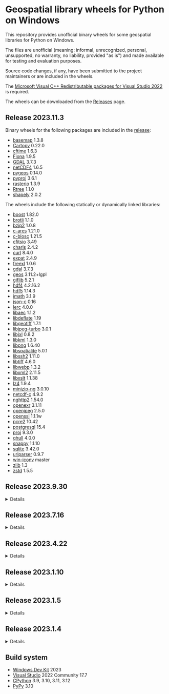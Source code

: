 # Geospatial library wheels for Python on Windows

This repository provides unofficial binary wheels for some geospatial libraries for Python on Windows.

The files are unofficial (meaning: informal, unrecognized, personal, unsupported, no warranty, no liability, provided "as is") and made available for testing and evaluation purposes.

Source code changes, if any, have been submitted to the project maintainers or are included in the wheels.

The [Microsoft Visual C++ Redistributable packages for Visual Studio 2022](https://learn.microsoft.com/en-US/cpp/windows/latest-supported-vc-redist?view=msvc-170) is required.

The wheels can be downloaded from the [Releases](https://github.com/cgohlke/geospatial-wheels/releases) page.

## Release 2023.11.3

Binary wheels for the following packages are included in the
[release](https://github.com/cgohlke/geospatial-wheels/releases/tag/v2023.11.3):

- [basemap](https://pypi.org/project/basemap/) 1.3.8
- [Cartopy](https://pypi.org/project/Cartopy/) 0.22.0
- [cftime](https://pypi.org/project/cftime/) 1.6.3
- [Fiona](https://pypi.org/project/Fiona/) 1.9.5
- [GDAL](https://pypi.org/project/GDAL/) 3.7.3
- [netCDF4](https://pypi.org/project/netCDF4/) 1.6.5
- [pygeos](https://pypi.org/project/pygeos/) 0.14.0
- [pyproj](https://pypi.org/project/pyproj/) 3.6.1
- [rasterio](https://pypi.org/project/rasterio/) 1.3.9
- [Rtree](https://pypi.org/project/Rtree/) 1.1.0
- [shapely](https://pypi.org/project/shapely/) 2.0.2

The wheels include the following statically or dynamically linked libraries:

- [boost](https://boostorg.jfrog.io/artifactory/main/release/1.82.0/source/boost_1_82_0.zip) 1.82.0
- [brotli](https://github.com/google/brotli) 1.1.0
- [bzip2](https://sourceware.org/pub/bzip2/bzip2-1.0.8.tar.gz) 1.0.8
- [c-ares](https://c-ares.org/download/c-ares-1.21.0.tar.gz) 1.21.0
- [c-blosc](https://github.com/Blosc/c-blosc) 1.21.5
- [cfitsio](https://heasarc.gsfc.nasa.gov/FTP/software/fitsio/c/cfitsio-3.49.tar.gz) 3.49
- [charls](https://github.com/team-charls/charls) 2.4.2
- [curl](https://curl.se/download/curl-8.4.0.tar.gz) 8.4.0
- [expat](https://github.com/libexpat/libexpat/releases/download/R_2_4_9/expat-2.4.9.tar.gz) 2.4.9
- [freexl](https://www.gaia-gis.it/gaia-sins/freexl-1.0.6.tar.gz) 1.0.6
- [gdal](https://github.com/OSGeo/gdal) 3.7.3
- [geos](https://download.osgeo.org/geos/geos-3.11.2.tar.bz2) 3.11.2+lgpl
- [giflib](https://sourceforge.net/projects/giflib/files/giflib-5.2.1.tar.gz) 5.2.1
- [hdf4](https://github.com/HDFGroup/hdf4) 4.2.16.2
- [hdf5](https://support.hdfgroup.org/ftp/HDF5/releases/hdf5-1.14/hdf5-1.14.3/src/hdf5-1.14.3.tar.gz) 1.14.3
- [imath](https://github.com/AcademySoftwareFoundation/Imath) 3.1.9
- [json-c](https://github.com/json-c/json-c) 0.16
- [lerc](https://github.com/Esri/lerc) 4.0.0
- [libaec](https://gitlab.dkrz.de/k202009/libaec) 1.1.2
- [libdeflate](https://github.com/ebiggers/libdeflate) 1.19
- [libgeotiff](https://github.com/OSGeo/libgeotiff/releases/download/1.7.1/libgeotiff-1.7.1.tar.gz) 1.7.1
- [libjpeg-turbo](https://github.com/libjpeg-turbo/libjpeg-turbo) 3.0.1
- [libjxl](https://github.com/libjxl/libjxl) 0.8.2
- [libkml](https://github.com/libkml/libkml) 1.3.0
- [libpng](https://github.com/glennrp/libpng) 1.6.40
- [libspatialite](https://www.gaia-gis.it/gaia-sins/libspatialite-5.0.1.tar.gz) 5.0.1
- [libssh2](https://www.libssh2.org/download/libssh2-1.11.0.tar.gz) 1.11.0
- [libtiff](https://gitlab.com/libtiff/libtiff) 4.6.0
- [libwebp](https://github.com/webmproject/libwebp) 1.3.2
- [libxml2](https://gitlab.gnome.org/GNOME/libxml2) 2.11.5
- [libxslt](https://gitlab.gnome.org/GNOME/libxslt) 1.1.38
- [lz4](https://github.com/lz4/lz4) 1.9.4
- [minizip-ng](https://github.com/zlib-ng/minizip-ng) 3.0.10
- [netcdf-c](https://github.com/Unidata/netcdf-c) 4.9.2
- [nghttp2](https://github.com/nghttp2/nghttp2) 1.54.0
- [openexr](https://github.com/AcademySoftwareFoundation/openexr) 3.1.11
- [openjpeg](https://github.com/uclouvain/openjpeg) 2.5.0
- [openssl](https://github.com/openssl/openssl) 1.1.1w
- [pcre2](https://github.com/PCRE2Project/pcre2.git) 10.42
- [postgresql](https://ftp.postgresql.org/pub/source/v15.4/postgresql-15.4.tar.gz) 15.4
- [proj](https://download.osgeo.org/proj/proj-9.3.0.tar.gz) 9.3.0
- [qhull](https://github.com/qhull/qhull) 4.0.0
- [snappy](https://github.com/google/snappy) 1.1.10
- [sqlite](https://github.com/sqlite/sqlite) 3.42.0
- [uriparser](https://github.com/uriparser/uriparser) 0.9.7
- [win-iconv](https://github.com/OgreTransporter/win-iconv) master
- [zlib](https://github.com/madler/zlib) 1.3
- [zstd](https://github.com/facebook/zstd) 1.5.5

## Release 2023.9.30

<details>
  <summary>Details</summary>

Binary wheels for the following packages are included in the
[release](https://github.com/cgohlke/geospatial-wheels/releases/tag/v2023.9.30):

- [basemap](https://pypi.org/project/basemap/) 1.3.8
- [Cartopy](https://pypi.org/project/Cartopy/) 0.22.0
- [cftime](https://pypi.org/project/cftime/) 1.6.2
- [Fiona](https://pypi.org/project/Fiona/) 1.9.4.post1
- [GDAL](https://pypi.org/project/GDAL/) 3.7.2
- [netCDF4](https://pypi.org/project/netCDF4/) 1.6.4
- [pygeos](https://pypi.org/project/pygeos/) 0.14.0
- [pyproj](https://pypi.org/project/pyproj/) 3.6.1
- [rasterio](https://pypi.org/project/rasterio/) 1.3.8
- [Rtree](https://pypi.org/project/Rtree/) 1.0.1
- [shapely](https://pypi.org/project/shapely/) 2.0.1

The wheels include the following statically or dynamically linked libraries:

- [boost](https://boostorg.jfrog.io/artifactory/main/release/1.82.0/source/boost_1_82_0.zip) 1.82.0
- [brotli](https://github.com/google/brotli) 1.1.0
- [bzip2](https://sourceware.org/pub/bzip2/bzip2-1.0.8.tar.gz) 1.0.8
- [c-ares](https://c-ares.org/download/c-ares-1.19.1.tar.gz) 1.19.1
- [c-blosc](https://github.com/Blosc/c-blosc) 1.21.5
- [cfitsio](https://heasarc.gsfc.nasa.gov/FTP/software/fitsio/c/cfitsio-3.49.tar.gz) 3.49
- [charls](https://github.com/team-charls/charls) 2.4.2
- [curl](https://curl.se/download/curl-8.2.1.tar.gz) 8.2.1
- [expat](https://github.com/libexpat/libexpat/releases/download/R_2_4_9/expat-2.4.9.tar.gz) 2.4.9
- [freexl](https://www.gaia-gis.it/gaia-sins/freexl-1.0.6.tar.gz) 1.0.6
- [gdal](https://github.com/OSGeo/gdal) 3.7.2
- [geos](https://download.osgeo.org/geos/geos-3.11.2.tar.bz2) 3.11.2+lgpl
- [giflib](https://sourceforge.net/projects/giflib/files/giflib-5.2.1.tar.gz) 5.2.1
- [hdf4](https://github.com/HDFGroup/hdf4) 4.2.16.2
- [hdf5](https://support.hdfgroup.org/ftp/HDF5/releases/hdf5-1.14/hdf5-1.14.2/src/hdf5-1.14.2.tar.gz) 1.14.2
- [imath](https://github.com/AcademySoftwareFoundation/Imath) 3.1.9
- [json-c](https://github.com/json-c/json-c) 0.16
- [lerc](https://github.com/Esri/lerc) 4.0.0
- [libaec](https://gitlab.dkrz.de/k202009/libaec) 1.0.6
- [libdeflate](https://github.com/ebiggers/libdeflate) 1.19
- [libgeotiff](https://github.com/OSGeo/libgeotiff/releases/download/1.7.1/libgeotiff-1.7.1.tar.gz) 1.7.1
- [libjpeg-turbo](https://github.com/libjpeg-turbo/libjpeg-turbo) 3.0.0
- [libjxl](https://github.com/libjxl/libjxl) 0.8.2
- [libkml](https://github.com/libkml/libkml) 1.3.0
- [libpng](https://github.com/glennrp/libpng) 1.6.40
- [libspatialite](https://www.gaia-gis.it/gaia-sins/libspatialite-5.0.1.tar.gz) 5.0.1
- [libssh2](https://www.libssh2.org/download/libssh2-1.11.0.tar.gz) 1.11.0
- [libtiff](https://gitlab.com/libtiff/libtiff) 4.6.0
- [libwebp](https://github.com/webmproject/libwebp) 1.3.2
- [libxml2](https://gitlab.gnome.org/GNOME/libxml2) 2.11.5
- [libxslt](https://gitlab.gnome.org/GNOME/libxslt) 1.1.38
- [lz4](https://github.com/lz4/lz4) 1.9.4
- [minizip-ng](https://github.com/zlib-ng/minizip-ng) 3.0.10
- [netcdf-c](https://github.com/Unidata/netcdf-c) 4.9.2
- [nghttp2](https://github.com/nghttp2/nghttp2) 1.54.0
- [openexr](https://github.com/AcademySoftwareFoundation/openexr) 3.1.11
- [openjpeg](https://github.com/uclouvain/openjpeg) 2.5.0
- [openssl](https://github.com/openssl/openssl) 1.1.1w
- [pcre2](https://github.com/PCRE2Project/pcre2.git) 10.42
- [postgresql](https://ftp.postgresql.org/pub/source/v15.3/postgresql-15.3.tar.gz) 15.3
- [proj](https://download.osgeo.org/proj/proj-9.3.0.tar.gz) 9.3.0
- [qhull](https://github.com/qhull/qhull) 4.0.0
- [snappy](https://github.com/google/snappy) 1.1.10
- [sqlite](https://github.com/sqlite/sqlite) 3.42.0
- [uriparser](https://github.com/uriparser/uriparser) 0.9.7
- [win-iconv](https://github.com/OgreTransporter/win-iconv) master
- [zlib](https://github.com/madler/zlib) 1.3
- [zstd](https://github.com/facebook/zstd) 1.5.5

</details>

## Release 2023.7.16

<details>
  <summary>Details</summary>

Binary wheels for the following packages are included in the
[release](https://github.com/cgohlke/geospatial-wheels/releases/tag/v2023.7.16):

- [basemap](https://pypi.org/project/basemap/) 1.3.7
- [Cartopy](https://pypi.org/project/Cartopy/) 0.21.1
- [cftime](https://pypi.org/project/cftime/) 1.6.2
- [Fiona](https://pypi.org/project/Fiona/) 1.9.4.post1
- [GDAL](https://pypi.org/project/GDAL/) 3.7.1
- [netCDF4](https://pypi.org/project/netCDF4/) 1.6.4
- [pygeos](https://pypi.org/project/pygeos/) 0.14.0
- [pyproj](https://pypi.org/project/pyproj/) 3.6.0
- [rasterio](https://pypi.org/project/rasterio/) 1.3.8
- [Rtree](https://pypi.org/project/Rtree/) 1.0.1
- [shapely](https://pypi.org/project/shapely/) 2.0.1

The wheels include the following statically or dynamically linked libraries:

- [boost](https://boostorg.jfrog.io/artifactory/main/release/1.82.0/source/boost_1_82_0.zip) 1.82.0
- [brotli](https://github.com/google/brotli) 1.0.9
- [bzip2](https://sourceware.org/pub/bzip2/bzip2-1.0.8.tar.gz) 1.0.8
- [c-ares](https://c-ares.org/download/c-ares-1.19.1.tar.gz) 1.19.1
- [c-blosc](https://github.com/Blosc/c-blosc) 1.21.4
- [cfitsio](https://heasarc.gsfc.nasa.gov/FTP/software/fitsio/c/cfitsio-3.49.tar.gz) 3.49
- [charls](https://github.com/team-charls/charls) 2.4.2
- [curl](https://curl.se/download/curl-8.1.2.tar.gz) 8.1.2
- [expat](https://github.com/libexpat/libexpat/releases/download/R_2_4_9/expat-2.4.9.tar.gz) 2.4.9
- [freexl](https://www.gaia-gis.it/gaia-sins/freexl-1.0.6.tar.gz) 1.0.6
- [gdal](https://github.com/OSGeo/gdal) 3.7.1
- [geos](https://download.osgeo.org/geos/geos-3.11.2.tar.bz2) 3.11.2+lgpl
- [giflib](https://sourceforge.net/projects/giflib/files/giflib-5.2.1.tar.gz) 5.2.1
- [hdf4](https://github.com/HDFGroup/hdf4) 4.2.16.2
- [hdf5](https://support.hdfgroup.org/ftp/HDF5/releases/hdf5-1.14/hdf5-1.14.1/src/hdf5-1.14.1-2.tar.gz) 1.14.1
- [imath](https://github.com/AcademySoftwareFoundation/Imath) 3.1.9
- [json-c](https://github.com/json-c/json-c) 0.16
- [lerc](https://github.com/Esri/lerc) 4.0.0
- [libaec](https://gitlab.dkrz.de/k202009/libaec) 1.0.6
- [libdeflate](https://github.com/ebiggers/libdeflate) 1.18
- [libgeotiff](https://github.com/OSGeo/libgeotiff/releases/download/1.7.1/libgeotiff-1.7.1.tar.gz) 1.7.1
- [libjpeg-turbo](https://github.com/libjpeg-turbo/libjpeg-turbo) 3.0.0
- [libjxl](https://github.com/libjxl/libjxl) 0.8.2
- [libkml](https://github.com/libkml/libkml) 1.3.0
- [libpng](https://github.com/glennrp/libpng) 1.6.39
- [libspatialite](https://www.gaia-gis.it/gaia-sins/libspatialite-5.0.1.tar.gz) 5.0.1
- [libssh2](https://www.libssh2.org/download/libssh2-1.11.0.tar.gz) 1.11.0
- [libtiff](https://gitlab.com/libtiff/libtiff) 4.5.1
- [libwebp](https://github.com/webmproject/libwebp) 1.3.1
- [libxml2](https://gitlab.gnome.org/GNOME/libxml2) 2.11.4
- [libxslt](https://gitlab.gnome.org/GNOME/libxslt) 1.1.38
- [lz4](https://github.com/lz4/lz4) 1.9.4
- [minizip-ng](https://github.com/zlib-ng/minizip-ng) 3.0.10
- [netcdf-c](https://github.com/Unidata/netcdf-c) 4.9.2
- [nghttp2](https://github.com/nghttp2/nghttp2) 1.54.0
- [openexr](https://github.com/AcademySoftwareFoundation/openexr) 3.1.9
- [openjpeg](https://github.com/uclouvain/openjpeg) 2.5.0
- [openssl](https://github.com/openssl/openssl) 1.1.1u
- [pcre2](https://github.com/PCRE2Project/pcre2.git) 10.42
- [postgresql](https://ftp.postgresql.org/pub/source/v15.3/postgresql-15.3.tar.gz) 15.3
- [proj](https://download.osgeo.org/proj/proj-9.2.1.tar.gz) 9.2.1
- [qhull](https://github.com/qhull/qhull) 4.0.0
- [snappy](https://github.com/google/snappy) 1.1.10
- [sqlite](https://github.com/sqlite/sqlite) 3.42.0
- [uriparser](https://github.com/uriparser/uriparser) 0.9.7
- [win-iconv](https://github.com/OgreTransporter/win-iconv) master
- [zlib](https://github.com/madler/zlib) 1.2.13
- [zstd](https://github.com/facebook/zstd) 1.5.5

</details>

## Release 2023.4.22

<details>
  <summary>Details</summary>

Binary wheels for the following packages are included in the
[release](https://github.com/cgohlke/geospatial-wheels/releases/tag/v2023.4.22):

- [basemap](https://pypi.org/project/basemap/) 1.3.6
- [Cartopy](https://pypi.org/project/Cartopy/) 0.21.1
- [Fiona](https://pypi.org/project/Fiona/) 1.9.3
- [GDAL](https://pypi.org/project/GDAL/) 3.6.4
- [netCDF4](https://pypi.org/project/netCDF4/) 1.6.3
- [pygeos](https://pypi.org/project/pygeos/) 0.14.0
- [pyproj](https://pypi.org/project/pyproj/) 3.5.0
- [rasterio](https://pypi.org/project/rasterio/) 1.3.6
- [Rtree](https://pypi.org/project/Rtree/) 1.0.1
- [Shapely](https://pypi.org/project/Shapely/) 1.8.5.post1
- [shapely](https://pypi.org/project/shapely/) 2.0.1

The wheels include the following statically or dynamically linked libraries:

- [boost](https://boostorg.jfrog.io/artifactory/main/release/1.81.0/source/boost_1_81_0.zip) 1.81.0
- [brotli](https://github.com/google/brotli) 1.0.9
- [bzip2](https://sourceware.org/pub/bzip2/bzip2-1.0.8.tar.gz) 1.0.8
- [c-ares](https://c-ares.org/download/c-ares-1.18.1.tar.gz) 1.18.1
- [c-blosc](https://github.com/Blosc/c-blosc) 1.21.3
- [cfitsio](https://heasarc.gsfc.nasa.gov/FTP/software/fitsio/c/cfitsio-3.49.tar.gz) 3.49
- [charls](https://github.com/team-charls/charls) 2.4.1
- [curl](https://curl.se/download/curl-7.88.1.tar.gz) 7.88.1
- [expat](https://github.com/libexpat/libexpat/releases/download/R_2_4_9/expat-2.4.9.tar.gz) 2.4.9
- [freexl](https://www.gaia-gis.it/gaia-sins/freexl-1.0.6.tar.gz) 1.0.6
- [gdal](https://github.com/OSGeo/gdal) 3.6.4
- [geos](https://download.osgeo.org/geos/geos-3.11.2.tar.bz2) 3.11.2+lgpl
- [giflib](https://sourceforge.net/projects/giflib/files/giflib-5.2.1.tar.gz) 5.2.1
- [hdf4](https://github.com/HDFGroup/hdf4) 4.2.16
- [hdf5](https://support.hdfgroup.org/ftp/HDF5/releases/hdf5-1.10/hdf5-1.10.10/src/hdf5-1.10.10.tar.gz) 1.10.10
- [imath](https://github.com/AcademySoftwareFoundation/Imath) 3.1.7
- [json-c](https://github.com/json-c/json-c) 0.16
- [lerc](https://github.com/Esri/lerc) 4.0.0
- [libaec](https://gitlab.dkrz.de/k202009/libaec) 1.0.6
- [libdeflate](https://github.com/ebiggers/libdeflate) 1.18
- [libgeotiff](https://github.com/OSGeo/libgeotiff/releases/download/1.7.1/libgeotiff-1.7.1.tar.gz) 1.7.1
- [libjpeg-turbo](https://github.com/libjpeg-turbo/libjpeg-turbo) 2.1.91
- [libjxl](https://github.com/libjxl/libjxl) 0.8.1
- [libkml](https://github.com/libkml/libkml) 1.3.0
- [libpng](https://github.com/glennrp/libpng) 1.6.39
- [libspatialite](https://www.gaia-gis.it/gaia-sins/libspatialite-5.0.1.tar.gz) 5.0.1
- [libssh2](https://www.libssh2.org/download/libssh2-1.10.0.tar.gz) 1.10.0
- [libtiff](https://gitlab.com/libtiff/libtiff) 4.5.0
- [libwebp](https://github.com/webmproject/libwebp) 1.3.0
- [libxml2](https://gitlab.gnome.org/GNOME/libxml2) 2.10.4
- [libxslt](https://gitlab.gnome.org/GNOME/libxslt) 1.1.37
- [lz4](https://github.com/lz4/lz4) 1.9.4
- [minizip-ng](https://github.com/zlib-ng/minizip-ng) 3.0.10
- [netcdf-c](https://github.com/Unidata/netcdf-c) 4.9.2
- [openexr](https://github.com/AcademySoftwareFoundation/openexr) 3.1.7
- [openjpeg](https://github.com/uclouvain/openjpeg) 2.5.0
- [openssl](https://github.com/openssl/openssl) 1.1.1t
- [pcre2](https://github.com/PCRE2Project/pcre2.git) 10.42
- [postgresql](https://ftp.postgresql.org/pub/source/v15.2/postgresql-15.2.tar.gz) 15.2
- [proj](https://download.osgeo.org/proj/proj-9.1.1.tar.gz) 9.1.1
- [qhull](https://github.com/qhull/qhull) 4.0.0
- [snappy](https://github.com/google/snappy) 1.1.10
- [sqlite](https://github.com/sqlite/sqlite) 3.41.2
- [uriparser](https://github.com/uriparser/uriparser) 0.9.7
- [win-iconv](https://github.com/OgreTransporter/win-iconv) master
- [zlib](https://github.com/madler/zlib) 1.2.13
- [zstd](https://github.com/facebook/zstd) 1.5.5

</details>

## Release 2023.1.10

<details>
  <summary>Details</summary>

Binary wheels for the following packages are included in the
[release](https://github.com/cgohlke/geospatial-wheels/releases/tag/v2023.1.10.1):

- [basemap](https://pypi.org/project/basemap/) 1.3.6
- [Cartopy](https://pypi.org/project/Cartopy/) 0.21.1
- [Fiona](https://pypi.org/project/Fiona/) 1.8.22
- [GDAL](https://pypi.org/project/GDAL/) 3.6.2
- [netCDF4](https://pypi.org/project/netcdf4/) 1.6.2
- [pygeos](https://pypi.org/project/pygeos/) 0.14.0
- [pyproj](https://pypi.org/project/pyproj/) 3.4.1
- [rasterio](https://pypi.org/project/rasterio/) 1.3.4
- [Rtree](https://pypi.org/project/Rtree/) 1.0.1
- [Shapely](https://pypi.org/project/Shapely/) 1.8.5.post1

The wheels include the following statically or dynamically linked libraries:

- [boost](https://boostorg.jfrog.io/artifactory/main/release/1.81.0/source/boost_1_81_0.zip) 1.81.0
- [brotli](https://github.com/google/brotli) 1.0.9
- [bzip2](https://sourceware.org/pub/bzip2/bzip2-1.0.8.tar.gz) 1.0.8
- [c-ares](https://c-ares.org/download/c-ares-1.18.1.tar.gz) 1.18.1
- [c-blosc](https://github.com/Blosc/c-blosc) 1.21.3
- [cfitsio](https://heasarc.gsfc.nasa.gov/FTP/software/fitsio/c/cfitsio-3.49.tar.gz) 3.49
- [charls](https://github.com/team-charls/charls) 2.4.1
- [curl](https://curl.se/download/curl-7.86.0.tar.gz) 7.86.0
- [expat](https://github.com/libexpat/libexpat/releases/download/R_2_4_9/expat-2.4.9.tar.gz) 2.4.9
- [freexl](https://www.gaia-gis.it/gaia-sins/freexl-1.0.6.tar.gz) 1.0.6
- [gdal](https://github.com/OSGeo/gdal) 3.6.2
- [geos](https://download.osgeo.org/geos/geos-3.11.1.tar.bz2) 3.11.1+lgpl
- [giflib](https://sourceforge.net/projects/giflib/files/giflib-5.2.1.tar.gz) 5.2.1
- [hdf4](https://github.com/HDFGroup/hdf4) 4.2.15
- [hdf5](https://support.hdfgroup.org/ftp/HDF5/releases/hdf5-1.10/hdf5-1.10.9/src/hdf5-1.10.9.tar.gz) 1.10.9
- [imath](https://github.com/AcademySoftwareFoundation/Imath) 3.1.5
- [json-c](https://github.com/json-c/json-c) 0.16
- [lerc](https://github.com/Esri/lerc) 4.0.0
- [libaec](https://gitlab.dkrz.de/k202009/libaec) 1.0.6
- [libdeflate](https://github.com/ebiggers/libdeflate) 1.15
- [libgeotiff](https://github.com/OSGeo/libgeotiff/releases/download/1.7.1/libgeotiff-1.7.1.tar.gz) 1.7.1
- [libjpeg-turbo](https://github.com/libjpeg-turbo/libjpeg-turbo) 2.1.4
- [libjxl](https://github.com/libjxl/libjxl) 0.7.0
- [libkml](https://github.com/libkml/libkml) 1.3.0
- [libpng](https://github.com/glennrp/libpng) 1.6.39
- [libspatialite](https://www.gaia-gis.it/gaia-sins/libspatialite-5.0.1.tar.gz) 5.0.1
- [libssh2](https://www.libssh2.org/download/libssh2-1.10.0.tar.gz) 1.10.0
- [libtiff](https://gitlab.com/libtiff/libtiff) 4.5.0
- [libwebp](https://github.com/webmproject/libwebp) 1.2.4
- [libxml2](https://gitlab.gnome.org/GNOME/libxml2) 2.10.3
- [libxslt](https://gitlab.gnome.org/GNOME/libxslt) 1.1.37
- [lz4](https://github.com/lz4/lz4) 1.9.4
- [minizip-ng](https://github.com/zlib-ng/minizip-ng) 3.0.7
- [netcdf-c](https://downloads.unidata.ucar.edu/netcdf-c/4.8.1/netcdf-c-4.8.1.tar.gz) 4.8.1
- [openexr](https://github.com/AcademySoftwareFoundation/openexr) 3.1.5
- [openjpeg](https://github.com/uclouvain/openjpeg) 2.5.0
- [openssl](https://github.com/openssl/openssl) 1.1.1s
- [pcre2](https://github.com/PCRE2Project/pcre2.git) 10.42
- [postgresql](https://ftp.postgresql.org/pub/source/v15.1/postgresql-15.1.tar.gz) 15.1
- [proj](https://download.osgeo.org/proj/proj-9.1.1.tar.gz) 9.1.1
- [qhull](https://github.com/qhull/qhull) 4.0.0
- [snappy](https://github.com/google/snappy) 1.1.9
- [spatialindex](https://github.com/libspatialindex/libspatialindex/releases/download/1.9.3/spatialindex-src-1.9.3.tar.gz) 1.9.3
- [sqlite](https://github.com/sqlite/sqlite) 3.40.0
- [uriparser](https://github.com/uriparser/uriparser) 0.9.7
- [win-iconv](https://github.com/OgreTransporter/win-iconv) master
- [xz](https://git.tukaani.org/xz.git) 5.4.0
- [zlib](https://github.com/madler/zlib) 1.2.13
- [zstd](https://github.com/facebook/zstd) v1.5.2

</details>

## Release 2023.1.5

<details>
  <summary>Details</summary>

This release was built from the following source code:

- [gdal](https://github.com/OSGeo/gdal) 3.6.2
- [boost](https://boostorg.jfrog.io/artifactory/main/release/1.81.0/source/boost_1_81_0.zip) 1.81.0
- [brotli](https://github.com/google/brotli) 1.0.9
- [bzip2](https://sourceware.org/pub/bzip2/bzip2-1.0.8.tar.gz) 1.0.8
- [c-ares](https://c-ares.org/download/c-ares-1.18.1.tar.gz) 1.18.1
- [c-blosc](https://github.com/Blosc/c-blosc) 1.21.3
- [cfitsio](https://heasarc.gsfc.nasa.gov/FTP/software/fitsio/c/cfitsio-3.49.tar.gz) 3.49
- [charls](https://github.com/team-charls/charls) 2.4.1
- [curl](https://curl.se/download/curl-7.86.0.tar.gz) 7.86.0
- [expat](https://github.com/libexpat/libexpat/releases/download/R_2_4_9/expat-2.4.9.tar.gz) 2.4.9
- [freexl](https://www.gaia-gis.it/gaia-sins/freexl-1.0.6.tar.gz) 1.0.6
- [geos](https://download.osgeo.org/geos/geos-3.11.1.tar.bz2) 3.11.1+lgpl
- [giflib](https://sourceforge.net/projects/giflib/files/giflib-5.2.1.tar.gz) 5.2.1
- [hdf4](https://github.com/HDFGroup/hdf4) 4.2.15
- [hdf5](https://support.hdfgroup.org/ftp/HDF5/releases/hdf5-1.10/hdf5-1.10.9/src/hdf5-1.10.9.tar.gz) 1.10.9
- [imath](https://github.com/AcademySoftwareFoundation/Imath) 3.1.5
- [json-c](https://github.com/json-c/json-c) 0.16
- [lerc](https://github.com/Esri/lerc) 4.0.0
- [libaec](https://gitlab.dkrz.de/k202009/libaec) 1.0.6
- [libdeflate](https://github.com/ebiggers/libdeflate) 1.15
- [libgeotiff](https://github.com/OSGeo/libgeotiff/releases/download/1.7.1/libgeotiff-1.7.1.tar.gz) 1.7.1
- [libjpeg-turbo](https://github.com/libjpeg-turbo/libjpeg-turbo) 2.1.4
- [libjxl](https://github.com/libjxl/libjxl) 0.7.0
- [libkml](https://github.com/libkml/libkml) 1.3.0
- [libpng](https://github.com/glennrp/libpng) 1.6.39
- [libspatialite](https://www.gaia-gis.it/gaia-sins/libspatialite-5.0.1.tar.gz) 5.0.1
- [libssh2](https://www.libssh2.org/download/libssh2-1.10.0.tar.gz) 1.10.0
- [libtiff](https://gitlab.com/libtiff/libtiff) 4.5.0
- [libwebp](https://github.com/webmproject/libwebp) 1.2.4
- [libxml2](https://gitlab.gnome.org/GNOME/libxml2) 2.10.3
- [libxslt](https://gitlab.gnome.org/GNOME/libxslt) 1.1.37
- [lz4](https://github.com/lz4/lz4) 1.9.4
- [minizip-ng](https://github.com/zlib-ng/minizip-ng) 3.0.7
- [netcdf-c](https://downloads.unidata.ucar.edu/netcdf-c/4.8.1/netcdf-c-4.8.1.tar.gz) 4.8.1
- [openexr](https://github.com/AcademySoftwareFoundation/openexr) 3.1.5
- [openjpeg](https://github.com/uclouvain/openjpeg) 2.5.0
- [openssl](https://github.com/openssl/openssl) 1.1.1s
- [pcre2](https://github.com/PCRE2Project/pcre2.git) 10.42
- [postgresql](https://ftp.postgresql.org/pub/source/v15.1/postgresql-15.1.tar.gz) 15.1
- [proj](https://download.osgeo.org/proj/proj-9.1.1.tar.gz) 9.1.1
- [qhull](https://github.com/qhull/qhull) 4.0.0
- [snappy](https://github.com/google/snappy) 1.1.9
- [sqlite](https://github.com/sqlite/sqlite) 3.40.0
- [uriparser](https://github.com/uriparser/uriparser) 0.9.7
- [win-iconv](https://github.com/OgreTransporter/win-iconv) master
- [xz](https://git.tukaani.org/xz.git) 5.4.0
- [zlib](https://github.com/madler/zlib) 1.2.13
- [zstd](https://github.com/facebook/zstd) v1.5.2

</details>

## Release 2023.1.4

<details>
  <summary>Details</summary>

This release was built from the following source code:

- [gdal](https://github.com/OSGeo/gdal) 3.6.1
- [boost](https://boostorg.jfrog.io/artifactory/main/release/1.81.0/source/boost_1_81_0.zip) 1.81.0
- [brotli](https://github.com/google/brotli) 1.0.9
- [bzip2](https://sourceware.org/pub/bzip2/bzip2-1.0.8.tar.gz) 1.0.8
- [c-ares](https://c-ares.org/download/c-ares-1.18.1.tar.gz) 1.18.1
- [c-blosc](https://github.com/Blosc/c-blosc) 1.21.3
- [cfitsio](https://heasarc.gsfc.nasa.gov/FTP/software/fitsio/c/cfitsio-3.49.tar.gz) 3.49
- [charls](https://github.com/team-charls/charls) 2.4.1
- [curl](https://curl.se/download/curl-7.86.0.tar.gz) 7.86.0
- [expat](https://github.com/libexpat/libexpat/releases/download/R_2_4_9/expat-2.4.9.tar.gz) 2.4.9
- [freexl](https://www.gaia-gis.it/gaia-sins/freexl-1.0.6.tar.gz) 1.0.6
- [geos](https://download.osgeo.org/geos/geos-3.11.1.tar.bz2) 3.11.1+lgpl
- [giflib](https://sourceforge.net/projects/giflib/files/giflib-5.2.1.tar.gz) 5.2.1
- [hdf4](https://github.com/HDFGroup/hdf4) 4.2.15
- [hdf5](https://support.hdfgroup.org/ftp/HDF5/releases/hdf5-1.10/hdf5-1.10.9/src/hdf5-1.10.9.tar.gz) 1.10.9
- [imath](https://github.com/AcademySoftwareFoundation/Imath) 3.1.5
- [json-c](https://github.com/json-c/json-c) 0.16
- [lerc](https://github.com/Esri/lerc) 4.0.0
- [libaec](https://gitlab.dkrz.de/k202009/libaec) 1.0.6
- [libdeflate](https://github.com/ebiggers/libdeflate) 1.15
- [libgeotiff](https://github.com/OSGeo/libgeotiff/releases/download/1.7.1/libgeotiff-1.7.1.tar.gz) 1.7.1
- [libjpeg-turbo](https://github.com/libjpeg-turbo/libjpeg-turbo) 2.1.4
- [libjxl](https://github.com/libjxl/libjxl) 0.7.0
- [libkml](https://github.com/libkml/libkml) 1.3.0
- [libpng](https://github.com/glennrp/libpng) 1.6.39
- [libspatialite](https://www.gaia-gis.it/gaia-sins/libspatialite-5.0.1.tar.gz) 5.0.1
- [libssh2](https://www.libssh2.org/download/libssh2-1.10.0.tar.gz) 1.10.0
- [libtiff](https://gitlab.com/libtiff/libtiff) 4.5.0
- [libwebp](https://github.com/webmproject/libwebp) 1.2.4
- [libxml2](https://gitlab.gnome.org/GNOME/libxml2) 2.10.3
- [libxslt](https://gitlab.gnome.org/GNOME/libxslt) 1.1.37
- [lz4](https://github.com/lz4/lz4) 1.9.4
- [minizip-ng](https://github.com/zlib-ng/minizip-ng) 3.0.7
- [netcdf-c](https://downloads.unidata.ucar.edu/netcdf-c/4.8.1/netcdf-c-4.8.1.tar.gz) 4.8.1
- [openexr](https://github.com/AcademySoftwareFoundation/openexr) 3.1.5
- [openjpeg](https://github.com/uclouvain/openjpeg) 2.5.0
- [openssl](https://github.com/openssl/openssl) 1.1.1s
- [pcre2](https://github.com/PCRE2Project/pcre2.git) 10.42
- [proj](https://download.osgeo.org/proj/proj-9.1.1.tar.gz) 9.1.1
- [snappy](https://github.com/google/snappy) 1.1.9
- [sqlite](https://github.com/sqlite/sqlite) 3.40.0
- [uriparser](https://github.com/uriparser/uriparser) 0.9.7
- [win-iconv](https://github.com/OgreTransporter/win-iconv) master
- [xz](https://git.tukaani.org/xz.git) 5.4.0
- [zlib](https://github.com/madler/zlib) 1.2.13
- [zstd](https://github.com/facebook/zstd) v1.5.2

</details>

## Build system

- [Windows Dev Kit](https://learn.microsoft.com/en-us/windows/arm/dev-kit/) 2023
- [Visual Studio](https://visualstudio.microsoft.com/vs/community/) 2022 Community 17.7
- [CPython](https://www.python.org/downloads/windows/) 3.9, 3.10, 3.11, 3.12
- [PyPy](https://www.pypy.org/download.html) 3.10
